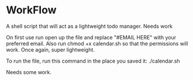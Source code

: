 # WorkFlow
A shell script that will act as a lightweight todo manager. Needs work 


On first use run open up the file and replace "#EMAIL HERE" with your preferred email.
Also run 
chmod +x calendar.sh
so that the permissions will work. Once again, super lightweight. 


To run the file, run this command in the place you saved it: 
./calendar.sh

Needs some work.

